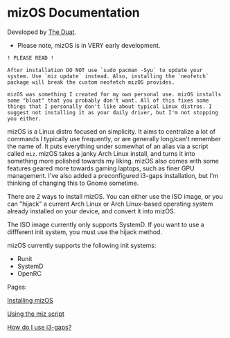 # mizOS Documentation
Developed by [The Duat](https://theduat.neocities.org).

- Please note, mizOS is in VERY early development.

```
! PLEASE READ ! 

After installation DO NOT use `sudo pacman -Syu` to update your system. Use `miz update` instead. Also, installing the `neofetch` package will break the custom neofetch mizOS provides.

mizOS was something I created for my own personal use. mizOS installs some "bloat" that you probably don't want. All of this fixes some things that I personally don't like about typical Linux distros. I suggest not installing it as your daily driver, but I'm not stopping you either.
```


mizOS is a Linux distro focused on simplicity. It aims to centralize a lot of commands I typically use frequently, or are generally long/can't remember the name of. It puts everything under somewhat of an alias via a script called `miz`. mizOS takes a janky Arch Linux install, and turns it into something more polished towards my liking. mizOS also comes with some features geared more towards gaming laptops, such as finer GPU management. I've also added a preconfigured i3-gaps installation, but I'm thinking of changing this to Gnome sometime.

There are 2 ways to install mizOS. You can either use the ISO image, or you can "hijack" a current Arch Linux or Arch Linux-based operating system already installed on your device, and convert it into mizOS.

The ISO image currently only supports SystemD. If you want to use a diffferent init system, you must use the hijack method. 

mizOS currently supports the following init systems:
- Runit
- SystemD
- OpenRC


Pages:

[Installing mizOS](https://github.com/Mizosu97/mizOS/blob/main/pages/install.md)

[Using the miz script](https://github.com/Mizosu97/mizOS/blob/main/pages/miz.md)

[How do I use i3-gaps?](https://github.com/Mizosu97/mizOS/blob/main/pages/i3.md)
